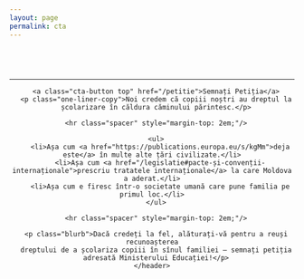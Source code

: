 ```yaml
---
layout: page
permalink: cta
---
```


<section style="min-height: 100vh">
  <article>
    <header>
      <hr class="spacer" style="margin-top: 5em;"/>

      <a class="cta-button top" href="/petitie">Semnați Petiția</a>
      <p class="one-liner-copy">Noi credem că copiii noștri au dreptul la
      școlarizare în căldura căminului părintesc.</p>

      <hr class="spacer" style="margin-top: 2em;"/>

      <ul>
        <li>Așa cum <a href="https://publications.europa.eu/s/kgMm">deja este</a> în multe alte țări civilizate.</li>
        <li>Așa cum <a href="/legislatie#pacte-și-convenții-internaționale">prescriu tratatele internaționale</a> la care Moldova a aderat.</li>
        <li>Așa cum e firesc într-o societate umană care pune familia pe primul loc.</li>
      </ul>

      <hr class="spacer" style="margin-top: 2em;"/>

      <p class="blurb">Dacă credeți la fel, alăturați-vă pentru a reuși recunoașterea
      dreptului de a școlariza copiii în sînul familiei — semnați petiția
      adresată Ministerului Educației!</p>
    </header>

  </article>
</section>

<style>
section a {
  color: #2a7ae2 !important;
}

.cta-button {
  background-color: #2a7ae2;
  color: white !important;
  padding: 0.5em 1em;
  font-family: 'Alegreya Sans', sans-serif;
  font-size: 1.25em;
  font-weight: bold;
  border: none;
  border-radius: 0.3em;
}

.cta-button:hover {
  color: white;
}

.cta-button.top {
  float: right;
}

.one-liner-copy {
  font-size: 1.25em;
  line-height: 1.25;
}

.spacer {
  border: none;
}

.blurb {
  max-width: 18em;
  margin-left: 1em;
  background: #eee;
  border-radius: 1em;
  padding: 1.5em;
  color: black;
}
</style>
